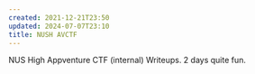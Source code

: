 ```yaml
---
created: 2021-12-21T23:50
updated: 2024-07-07T23:10
title: NUSH AVCTF
---
```


NUS High Appventure CTF (internal) Writeups.
2 days quite fun.
